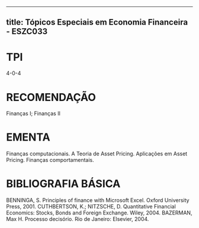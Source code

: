 
---
title: Tópicos Especiais em Economia Financeira - ESZC033 
---

# TPI

4-0-4

# RECOMENDAÇÃO

Finanças I; Finanças II

# EMENTA

Finanças computacionais. A Teoria de Asset Pricing. Aplicações em Asset Pricing. Finanças comportamentais.

# BIBLIOGRAFIA BÁSICA

BENNINGA, S. Principles of finance with Microsoft Excel. Oxford University Press, 2001.
CUTHBERTSON, K.; NITZSCHE, D. Quantitative Financial Economics: Stocks, Bonds and Foreign Exchange. Wiley, 2004.
BAZERMAN, Max H. Processo decisório. Rio de Janeiro: Elsevier, 2004.
        